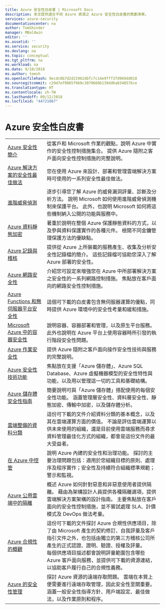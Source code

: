 ```yaml
---
title: Azure 安全性白皮書 | Microsoft Docs
description: 本文提供適合不同 Azure 資源之 Azure 安全性白皮書的策劃清單。
services: azure-security
documentationcenter: na
author: TomShinder
manager: MBaldwin
editor: ''
ms.assetid: ''
ms.service: security
ms.devlang: na
ms.topic: conceptual
ms.tgt_pltfrm: na
ms.workload: na
ms.date: 9/10/2018
ms.author: tomsh
ms.openlocfilehash: 9ecdc0b7d2d21962dbfc7c14e9fff3fd969dd018
ms.sourcegitcommit: c29d7ef9065f960c3079660b139dd6a8348576ce
ms.translationtype: HT
ms.contentlocale: zh-TW
ms.lasthandoff: 09/12/2018
ms.locfileid: "44721087"
---
```

# <a name="azure-security-white-papers"></a>Azure 安全性白皮書
| | |
|-|-|
|[Azure&nbsp;安全性簡介](azure-security.md)&nbsp;&nbsp;|從客戶和 Microsoft 作業的觀點，說明 Azure 中實作的安全性控制措施集合。 提供 Azure 隨附之客戶面向安全性控制措施的完整說明。|
|[Azure 解決方案的安全性最佳做法](https://azure.microsoft.com/resources/security-best-practices-for-azure-solutions)|您在使用 Azure 來設計、部署和管理雲端解決方案時可使用的一系列安全性最佳做法。|
|[進階威脅偵測](azure-threat-detection.md)|逐步引導您了解 Azure 的威脅漏洞評量、診斷及分析方法。 說明 Microsoft 如何使用進階威脅偵測機制來保護平台。 此外，也說明 Microsoft 如何將這些機制納入公開的功能與服務中。|
|[Azure 資料靜態加密](azure-security-encryption-atrest.md)|著重於說明在整個 Azure 保護靜態資料的方式，以及參與資料保護實作的各種元件。 檢閱不同金鑰管理保護方法的優缺點。|
|[Azure 記錄與稽核](azure-log-audit.md)|提供從 Azure 上所裝載的服務產生、收集及分析安全性記錄檔的簡介。 這些記錄檔可協助您深入了解 Azure 部署的安全性。 |
|[Azure 網路安全性](abstract-azure-network-security.md)|介紹您可設定來增強您在 Azure 中所部署解決方案之安全性的一系列網路控制措施。 焦點放在客戶面向的網路安全性控制措施。|
|[Azure Functions 和無伺服器平台安全性](https://gallery.technet.microsoft.com/Azure-Functions-and-c6449f8d/file/202175/1/Microsoft%20Serverless%20Platform.pdf)|這個可下載的白皮書包含無伺服器運算的優點，同時提供 Azure 環境中的安全性考量和緩和措施。 |
|[Microsoft Azure 中的容器安全性](abstract-container-security-microsoft-azure.md)|說明容器、容器部署和管理，以及原生平台服務。 此外也說明在 Azure 平台上使用容器時所引發的執行階段安全性問題。 |
|[Azure 作業安全性](abstract-azure-operational-security.md)|提供 Azure 隨附之客戶面向操作安全性技術與服務的完整說明。|
|[Azure 安全性技術功能](azure-security-technical-capabilities.md)|焦點放在支援「Azure 儲存體」、Azure SQL Database、Azure 虛擬機器模型的安全性特性與功能，以及用以管理這一切的工具和基礎結構。|
|[Azure 儲存體安全性指南](https://docs.microsoft.com/azure/storage/common/storage-security-guide?toc=%2fazure%2fsecurity%2ftoc.json) |簡要說明可與「Azure 儲存體」搭配使用的每個安全性功能。 涵蓋管理層安全性、資料層安全性、靜態加密、傳輸中加密，以及儲存體分析。|
|[雲端整備的資料分類](https://gallery.technet.microsoft.com/Data-Classification-for-51252f03/file/172083/1/Data%20Classification%20for%20Cloud%20Readiness%20(2017-04-11).pdf)  |這份可下載的文件介紹資料分類的基本概念，以及其在雲端運算方面的價值。 不論是評估雲端運算以供未來使用的組織，還是目前使用雲端服務而尋求資料管理最佳化方式的組織，都會是這份文件的最大受益者。|
|[在 Azure 中控管](governance-in-azure.md)|說明 Azure 內建的安全性和治理功能。 探討的主要治理問題包括：適用於您組織目標的原則、處理序及程序實作；安全性及持續符合組織標準規範；警示和監視。
|[Azure 公用雲端中的隔離](azure-isolation.md)|概述 Azure 如何針對惡意和非惡意使用者提供隔離。 藉由為架構設計人員提供各種隔離選項，提供雲端解決方案架構的設計指南。 主要焦點放在客戶面向的安全性控制措施，並不嘗試處理 SLA、計價模式及 DevOps 做法考量。|
|[Azure 合規性的概觀](https://gallery.technet.microsoft.com/Overview-of-Azure-c1be3942)|這份可下載的文件探討 Azure 合規性供應項目，除了由 Microsoft 產生的契約修訂、自我評量及客戶指引文件之外，也包括由獨立的第三方稽核公司所產生的正式認證、證明、驗證、授權及評量。 <br/> 每個供應項目描述都會說明評量範圍包含哪些 Azure 客戶面向服務，並提供可下載的資源連結，以協助客戶履行自己的合規性義務。|
|[Azure 的安全性管理](azure-security-management.md)|探討 Azure 資源的遠端存取問題。 雲端在本質上便需要進行遠端存取管理，因此安全性至關重要。 涵蓋一般安全性指導方針、用戶端設定、最佳做法，以及作業原則和程序。 |
